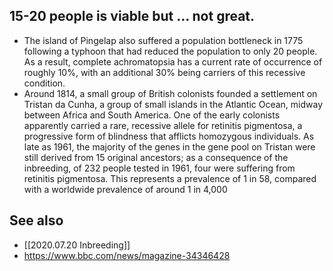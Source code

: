 ## 15-20 people is viable but ... not great. 

* The island of Pingelap also suffered a population bottleneck in 1775 following a typhoon that had reduced the population to only 20 people. As a result, complete achromatopsia has a current rate of occurrence of roughly 10%, with an additional 30% being carriers of this recessive condition.
* Around 1814, a small group of British colonists founded a settlement on Tristan da Cunha, a group of small islands in the Atlantic Ocean, midway between Africa and South America. One of the early colonists apparently carried a rare, recessive allele for retinitis pigmentosa, a progressive form of blindness that afflicts homozygous individuals. As late as 1961, the majority of the genes in the gene pool on Tristan were still derived from 15 original ancestors; as a consequence of the inbreeding, of 232 people tested in 1961, four were suffering from retinitis pigmentosa. This represents a prevalence of 1 in 58, compared with a worldwide prevalence of around 1 in 4,000

## See also
* [[2020.07.20 Inbreeding]]
* https://www.bbc.com/news/magazine-34346428
